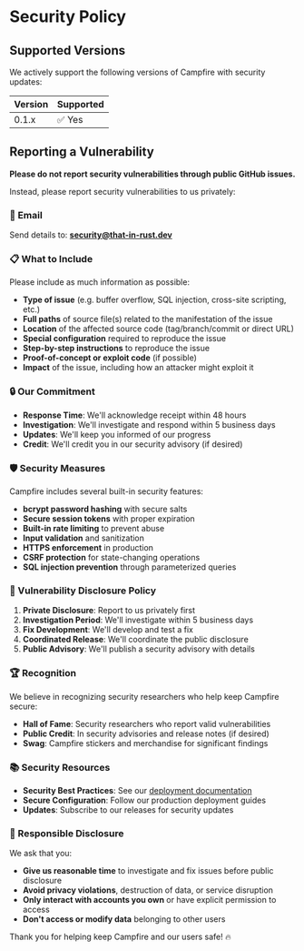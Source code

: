 # Security Policy

## Supported Versions

We actively support the following versions of Campfire with security updates:

| Version | Supported          |
| ------- | ------------------ |
| 0.1.x   | ✅ Yes             |

## Reporting a Vulnerability

**Please do not report security vulnerabilities through public GitHub issues.**

Instead, please report security vulnerabilities to us privately:

### 📧 Email
Send details to: **security@that-in-rust.dev**

### 📋 What to Include
Please include as much information as possible:

- **Type of issue** (e.g. buffer overflow, SQL injection, cross-site scripting, etc.)
- **Full paths** of source file(s) related to the manifestation of the issue
- **Location** of the affected source code (tag/branch/commit or direct URL)
- **Special configuration** required to reproduce the issue
- **Step-by-step instructions** to reproduce the issue
- **Proof-of-concept or exploit code** (if possible)
- **Impact** of the issue, including how an attacker might exploit it

### 🔒 Our Commitment

- **Response Time**: We'll acknowledge receipt within 48 hours
- **Investigation**: We'll investigate and respond within 5 business days
- **Updates**: We'll keep you informed of our progress
- **Credit**: We'll credit you in our security advisory (if desired)

### 🛡️ Security Measures

Campfire includes several built-in security features:

- **bcrypt password hashing** with secure salts
- **Secure session tokens** with proper expiration
- **Built-in rate limiting** to prevent abuse
- **Input validation** and sanitization
- **HTTPS enforcement** in production
- **CSRF protection** for state-changing operations
- **SQL injection prevention** through parameterized queries

### 🚨 Vulnerability Disclosure Policy

1. **Private Disclosure**: Report to us privately first
2. **Investigation Period**: We'll investigate within 5 business days
3. **Fix Development**: We'll develop and test a fix
4. **Coordinated Release**: We'll coordinate the public disclosure
5. **Public Advisory**: We'll publish a security advisory with details

### 🏆 Recognition

We believe in recognizing security researchers who help keep Campfire secure:

- **Hall of Fame**: Security researchers who report valid vulnerabilities
- **Public Credit**: In security advisories and release notes (if desired)
- **Swag**: Campfire stickers and merchandise for significant findings

### 📚 Security Resources

- **Security Best Practices**: See our [deployment documentation](docs/)
- **Secure Configuration**: Follow our production deployment guides
- **Updates**: Subscribe to our releases for security updates

### 🤝 Responsible Disclosure

We ask that you:

- **Give us reasonable time** to investigate and fix issues before public disclosure
- **Avoid privacy violations**, destruction of data, or service disruption
- **Only interact with accounts you own** or have explicit permission to access
- **Don't access or modify data** belonging to other users

Thank you for helping keep Campfire and our users safe! 🔥